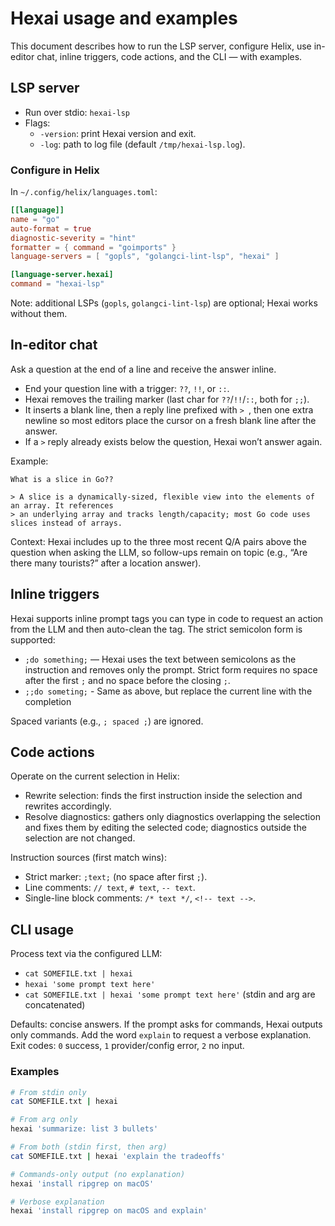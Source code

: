 # Hexai usage and examples

This document describes how to run the LSP server, configure Helix, use in-editor chat,
inline triggers, code actions, and the CLI — with examples.

## LSP server

- Run over stdio: `hexai-lsp`
- Flags:
  - `-version`: print Hexai version and exit.
  - `-log`: path to log file (default `/tmp/hexai-lsp.log`).

### Configure in Helix

In `~/.config/helix/languages.toml`:

```toml
[[language]]
name = "go"
auto-format = true
diagnostic-severity = "hint"
formatter = { command = "goimports" }
language-servers = [ "gopls", "golangci-lint-lsp", "hexai" ]

[language-server.hexai]
command = "hexai-lsp"
```

Note: additional LSPs (`gopls`, `golangci-lint-lsp`) are optional; Hexai works without them.

## In-editor chat

Ask a question at the end of a line and receive the answer inline.

- End your question line with a trigger: `??`, `!!`, or `::`.
- Hexai removes the trailing marker (last char for `??`/`!!`/`::`, both for `;;`).
- It inserts a blank line, then a reply line prefixed with `> `, then one extra newline so most
  editors place the cursor on a fresh blank line after the answer.
- If a `>` reply already exists below the question, Hexai won’t answer again.

Example:

```text
What is a slice in Go??

> A slice is a dynamically-sized, flexible view into the elements of an array. It references
> an underlying array and tracks length/capacity; most Go code uses slices instead of arrays.

```

Context: Hexai includes up to the three most recent Q/A pairs above the question when asking the LLM, so follow-ups remain on topic (e.g., “Are there many tourists?” after a location answer).

## Inline triggers

Hexai supports inline prompt tags you can type in code to request an action from the LLM and then auto-clean the tag. The strict semicolon form is supported:

- `;do something;` — Hexai uses the text between semicolons as the instruction and removes only the prompt. Strict form requires no space after the first `;` and no space before the closing `;`.
- `;;do someting;` - Same as above, but replace the current line with the completion

Spaced variants (e.g., `; spaced ;`) are ignored.

## Code actions

Operate on the current selection in Helix:

- Rewrite selection: finds the first instruction inside the selection and rewrites accordingly.
- Resolve diagnostics: gathers only diagnostics overlapping the selection and fixes them by editing the selected code; diagnostics outside the selection are not changed.

Instruction sources (first match wins):

- Strict marker: `;text;` (no space after first `;`).
- Line comments: `// text`, `# text`, `-- text`.
- Single-line block comments: `/* text */`, `<!-- text -->`.

## CLI usage

Process text via the configured LLM:

- `cat SOMEFILE.txt | hexai`
- `hexai 'some prompt text here'`
- `cat SOMEFILE.txt | hexai 'some prompt text here'` (stdin and arg are concatenated)

Defaults: concise answers. If the prompt asks for commands, Hexai outputs only commands. Add the word `explain` to request a verbose explanation. Exit codes: `0` success, `1` provider/config error, `2` no input.

### Examples

```sh
# From stdin only
cat SOMEFILE.txt | hexai

# From arg only
hexai 'summarize: list 3 bullets'

# From both (stdin first, then arg)
cat SOMEFILE.txt | hexai 'explain the tradeoffs'

# Commands-only output (no explanation)
hexai 'install ripgrep on macOS'

# Verbose explanation
hexai 'install ripgrep on macOS and explain'
```
